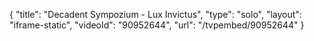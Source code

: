 {
    "title": "Decadent Sympozium - Lux Invictus",
    "type": "solo",
    "layout": "iframe-static",
    "videoId": "90952644",
    "url": "\/tvpembed\/90952644"
}